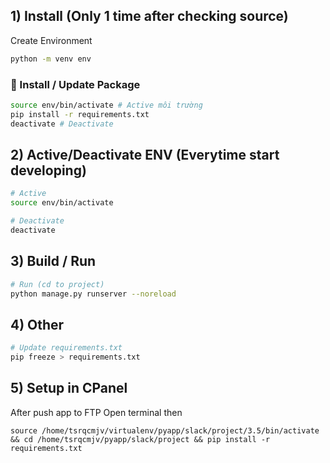 ## 1) Install (Only 1 time after checking source)

Create Environment

```sh
python -m venv env
```

### 📔 Install / Update Package

```sh
source env/bin/activate # Active môi trường
pip install -r requirements.txt
deactivate # Deactivate
```

## 2) Active/Deactivate ENV (Everytime start developing)

```sh
# Active
source env/bin/activate

# Deactivate
deactivate
```

## 3) Build / Run

```sh
# Run (cd to project)
python manage.py runserver --noreload
```

## 4) Other

```sh
# Update requirements.txt
pip freeze > requirements.txt
```

## 5) Setup in CPanel

After push app to FTP
Open terminal then

```
source /home/tsrqcmjv/virtualenv/pyapp/slack/project/3.5/bin/activate && cd /home/tsrqcmjv/pyapp/slack/project && pip install -r requirements.txt
```
